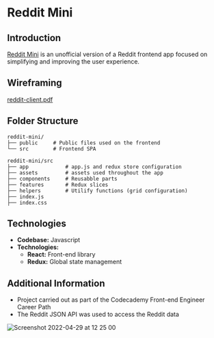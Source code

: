 # Reddit Mini


## Introduction

[Reddit Mini](https://harmonious-gnome-b9fffe.netlify.app/) is an unofficial version of a Reddit frontend app focused on simplifying and improving the user experience.

## Wireframing

[reddit-client.pdf](https://github.com/fsmatos/reddit-client/files/8590399/reddit-client.pdf)

## Folder Structure
``` 
reddit-mini/
├── public     # Public files used on the frontend
└── src        # Frontend SPA

reddit-mini/src
├── app            # app.js and redux store configuration
├── assets         # assets used throughout the app
├── components     # Reusabble parts        
├── features       # Redux slices
├── helpers        # Utilify functions (grid configuration)
├── index.js
├── index.css
```

## Technologies
- **Codebase:** Javascript
- **Technologies:**
  - **React:** Front-end library
  - **Redux:** Global state management

## Additional Information
- Project carried out as part of the Codecademy Front-end Engineer Career Path
- The Reddit JSON API was used to access the Reddit data

![Screenshot 2022-04-29 at 12 25 00](https://user-images.githubusercontent.com/64935395/165935658-addf425d-1abe-4a4d-9c1b-2099d79d5fcb.png)



